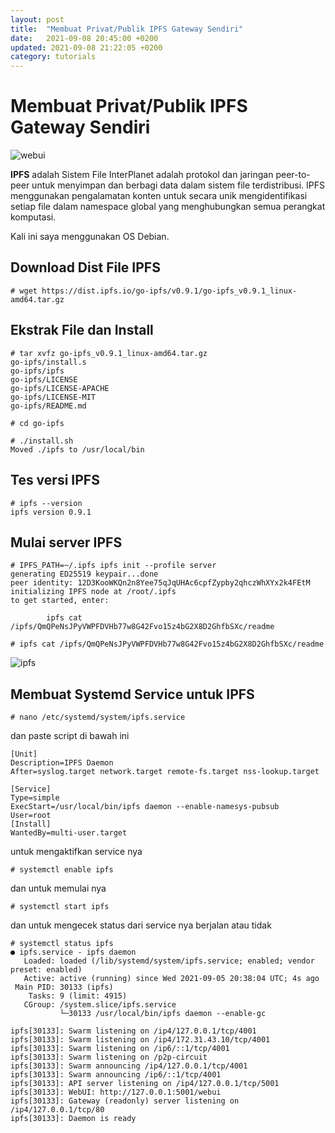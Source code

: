 ```yaml
---
layout: post
title:  "Membuat Privat/Publik IPFS Gateway Sendiri"
date:   2021-09-08 20:45:00 +0200
updated: 2021-09-08 21:22:05 +0200
category: tutorials
---
```


# Membuat Privat/Publik IPFS Gateway Sendiri
![webui](https://files.catbox.moe/grxd4x.png)

**IPFS** adalah Sistem File InterPlanet adalah protokol dan jaringan peer-to-peer untuk menyimpan dan berbagi data dalam sistem file terdistribusi. IPFS menggunakan pengalamatan konten untuk secara unik mengidentifikasi setiap file dalam namespace global yang menghubungkan semua perangkat komputasi.

Kali ini saya menggunakan OS Debian.

## Download Dist File IPFS
```terminal
# wget https://dist.ipfs.io/go-ipfs/v0.9.1/go-ipfs_v0.9.1_linux-amd64.tar.gz
```
## Ekstrak File dan Install
```terminal
# tar xvfz go-ipfs_v0.9.1_linux-amd64.tar.gz
go-ipfs/install.s
go-ipfs/ipfs
go-ipfs/LICENSE
go-ipfs/LICENSE-APACHE
go-ipfs/LICENSE-MIT
go-ipfs/README.md
```
```terminal
# cd go-ipfs
```
```terminal
# ./install.sh
Moved ./ipfs to /usr/local/bin
```
## Tes versi IPFS
```terminal
# ipfs --version
ipfs version 0.9.1
```
## Mulai server IPFS
```terminal
# IPFS_PATH=~/.ipfs ipfs init --profile server
generating ED25519 keypair...done
peer identity: 12D3KooWKQn2n8Yee75qJqUHAc6cpfZypby2qhczWhXYx2k4FEtM
initializing IPFS node at /root/.ipfs
to get started, enter:

        ipfs cat /ipfs/QmQPeNsJPyVWPFDVHb77w8G42Fvo15z4bG2X8D2GhfbSXc/readme
```
```terminal
# ipfs cat /ipfs/QmQPeNsJPyVWPFDVHb77w8G42Fvo15z4bG2X8D2GhfbSXc/readme
```
![ipfs](https://files.catbox.moe/ov0pl2.png)

## Membuat Systemd Service untuk IPFS
```terminal
# nano /etc/systemd/system/ipfs.service
```
dan paste script di bawah ini
```service
[Unit]
Description=IPFS Daemon
After=syslog.target network.target remote-fs.target nss-lookup.target

[Service]
Type=simple
ExecStart=/usr/local/bin/ipfs daemon --enable-namesys-pubsub
User=root
[Install]
WantedBy=multi-user.target
```
untuk mengaktifkan service nya
```terminal
# systemctl enable ipfs
```
dan untuk memulai nya
```terminal
# systemctl start ipfs
```
dan untuk mengecek status dari service nya berjalan atau tidak
```terminal
# systemctl status ipfs
● ipfs.service - ipfs daemon
   Loaded: loaded (/lib/systemd/system/ipfs.service; enabled; vendor preset: enabled)
   Active: active (running) since Wed 2021-09-05 20:38:04 UTC; 4s ago
 Main PID: 30133 (ipfs)
    Tasks: 9 (limit: 4915)
   CGroup: /system.slice/ipfs.service
           └─30133 /usr/local/bin/ipfs daemon --enable-gc

ipfs[30133]: Swarm listening on /ip4/127.0.0.1/tcp/4001
ipfs[30133]: Swarm listening on /ip4/172.31.43.10/tcp/4001
ipfs[30133]: Swarm listening on /ip6/::1/tcp/4001
ipfs[30133]: Swarm listening on /p2p-circuit
ipfs[30133]: Swarm announcing /ip4/127.0.0.1/tcp/4001
ipfs[30133]: Swarm announcing /ip6/::1/tcp/4001
ipfs[30133]: API server listening on /ip4/127.0.0.1/tcp/5001
ipfs[30133]: WebUI: http://127.0.0.1:5001/webui
ipfs[30133]: Gateway (readonly) server listening on /ip4/127.0.0.1/tcp/80
ipfs[30133]: Daemon is ready
```
